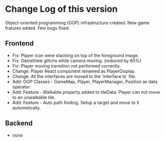 # Change Log of this version

Object-oriented programming (OOP) infrastructure created.
New game fratures added. Few bugs fixed.

## Frontend

- Fix: Player icon were stacking on top of the foreground image.
- Fix: GameView glitchs while camera moving. (reduced by 60%)
- Fix: Player moving transition not performed correctly.
- Change: Player React component renamed as PlayerDisplay.
- Change: All the interfaces are moved to the 'interface.ts' file.
- Add: OOP Classes - GameMap, Player, PlayerManager, Position as data operator.
- Add: Feature - Walkable property added to tileData. Player can not move to an unwalkable tile.
- Add: Feature - Auto path finding. Setup a target and move to it autometically.

## Backend

- none
